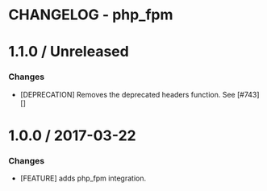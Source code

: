 # CHANGELOG - php_fpm

1.1.0 / Unreleased
==================

### Changes

* [DEPRECATION] Removes the deprecated headers function. See [#743][]

1.0.0 / 2017-03-22
==================

### Changes

* [FEATURE] adds php_fpm integration.

